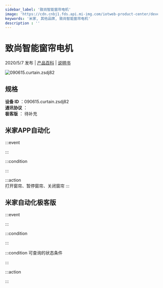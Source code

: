 ```yaml
---
sidebar_label: '致尚智能窗帘电机'
image: 'https://cdn.cnbj1.fds.api.mi-img.com/iotweb-product-center/developer_1584325240295Y8Nvrswx.png?GalaxyAccessKeyId=AKVGLQWBOVIRQ3XLEW&Expires=9223372036854775807&Signature=ftmHtDR3aY8Dz7INwiHAYSS72GE='
keywords: '米家, 其他品牌, 致尚智能窗帘电机'
description : ''
---
```

# 致尚智能窗帘电机

2020/5/7 发布 | [产品百科](https://home.mi.com/webapp/content/baike/product/index.html?model=090615.curtain.zsdj82/) | [说明书](https://home.mi.com/views/introduction.html?model=090615.curtain.zsdj82&region=cn)

![090615.curtain.zsdj82](https://cdn.cnbj1.fds.api.mi-img.com/iotweb-product-center/developer_1584325240295Y8Nvrswx.png?GalaxyAccessKeyId=AKVGLQWBOVIRQ3XLEW&Expires=9223372036854775807&Signature=ftmHtDR3aY8Dz7INwiHAYSS72GE=)

## 规格  
> 
**设备 ID** ：090615.curtain.zsdj82  
**通讯协议** ：  
**极客版**  ： 待补充 


## 米家APP自动化  

:::event  

:::

:::condition  

:::

:::action   
打开窗帘、暂停窗帘、关闭窗帘
:::

## 米家自动化极客版  

:::event  

:::

:::condition  

:::

:::condition 可查询的状态条件  

:::

:::action  

:::

        
